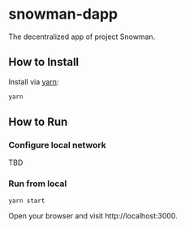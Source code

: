 # snowman-dapp

The decentralized app of project Snowman.

## How to Install

Install via [yarn](https://classic.yarnpkg.com/lang/en/docs/install/#mac-stable):

```sh
yarn
```

## How to Run

### Configure local network

TBD

### Run from local

```sh
yarn start
```

Open your browser and visit http://localhost:3000.
